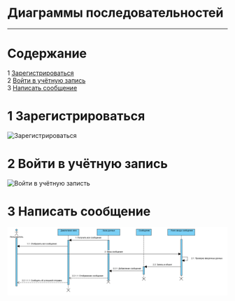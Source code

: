 # Диаграммы последовательностей
---

# Содержание
1 [Зарегистрироваться](#reg)  
2 [Войти в учётную запись](#login)  
3 [Написать сообщение](#add)

<a name="reg"/>

# 1 Зарегистрироваться
![Зарегистрироваться](Registration.png)

<a name="login"/>

# 2 Войти в учётную запись
![Войти в учётную записть](Sign%20in.png)

<a name="add"/>

# 3 Написать сообщение 
![Добавить заметку](Message.png)
